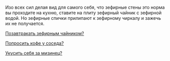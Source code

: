 Изо всех сил делая вид для самого себя, что зефирные стены это норма вы проходите на кухню, ставите на плиту зефирный чайник с зефирной водой. Но зефирные спички
прилипают к зефирному чиркалу и зажечь их не получается.

[Позавтракать зефирным чайником?](breakfast/breakfast.md)

[Попросить кофе у соседа?](neighbour/neighbour.md)

[Укусить себя за мизинец?](pinkie/pinkie.md)
